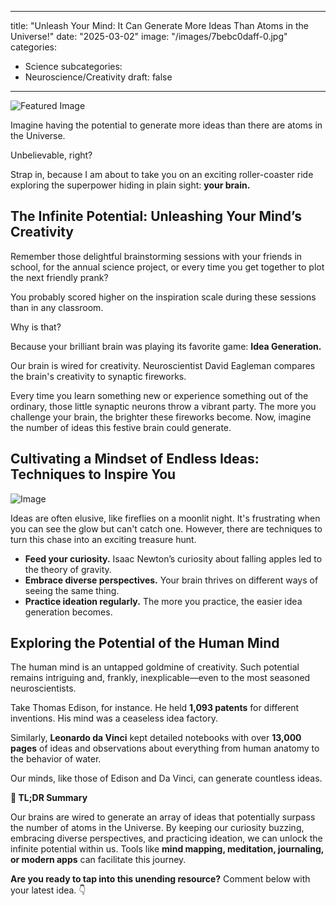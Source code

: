 ﻿

---
title: "Unleash Your Mind: It Can Generate More Ideas Than Atoms in the Universe!"
date: "2025-03-02"
image: "/images/7bebc0daff-0.jpg"
categories:
  - Science
subcategories:
  - Neuroscience/Creativity
draft: false
---


![Featured Image](/images/7bebc0daff-0.jpg)

Imagine having the potential to generate more ideas than there are atoms in the Universe.  

Unbelievable, right?  

Strap in, because I am about to take you on an exciting roller-coaster ride exploring the superpower hiding in plain sight: **your brain.**

## The Infinite Potential: Unleashing Your Mind’s Creativity

Remember those delightful brainstorming sessions with your friends in school, for the annual science project, or every time you get together to plot the next friendly prank?  

You probably scored higher on the inspiration scale during these sessions than in any classroom.  

Why is that?  

Because your brilliant brain was playing its favorite game: **Idea Generation.**

Our brain is wired for creativity. Neuroscientist David Eagleman compares the brain's creativity to synaptic fireworks.  

Every time you learn something new or experience something out of the ordinary, those little synaptic neurons throw a vibrant party. The more you challenge your brain, the brighter these fireworks become. Now, imagine the number of ideas this festive brain could generate.  

## Cultivating a Mindset of Endless Ideas: Techniques to Inspire You

![Image](/images/7bebc0daff-1.jpg)

Ideas are often elusive, like fireflies on a moonlit night. It's frustrating when you can see the glow but can't catch one. However, there are techniques to turn this chase into an exciting treasure hunt.  

- **Feed your curiosity.** Isaac Newton’s curiosity about falling apples led to the theory of gravity.  
- **Embrace diverse perspectives.** Your brain thrives on different ways of seeing the same thing.  
- **Practice ideation regularly.** The more you practice, the easier idea generation becomes.  

## Exploring the Potential of the Human Mind

The human mind is an untapped goldmine of creativity. Such potential remains intriguing and, frankly, inexplicable—even to the most seasoned neuroscientists.  

Take Thomas Edison, for instance. He held **1,093 patents** for different inventions. His mind was a ceaseless idea factory.  

Similarly, **Leonardo da Vinci** kept detailed notebooks with over **13,000 pages** of ideas and observations about everything from human anatomy to the behavior of water.  

Our minds, like those of Edison and Da Vinci, can generate countless ideas.  

**🚀 TL;DR Summary**  

Our brains are wired to generate an array of ideas that potentially surpass the number of atoms in the Universe. By keeping our curiosity buzzing, embracing diverse perspectives, and practicing ideation, we can unlock the infinite potential within us. Tools like **mind mapping, meditation, journaling, or modern apps** can facilitate this journey.  

**Are you ready to tap into this unending resource?** Comment below with your latest idea. 👇


